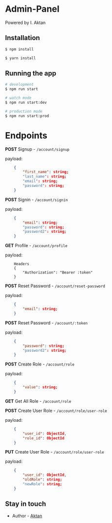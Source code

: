 <h1>Admin-Panel</h1>
<p>Powered by I. Aktan</p>

## Installation

```bash
$ npm install
```
```bash
$ yarn install
```

## Running the app

```bash
# development
$ npm run start

# watch mode
$ npm run start:dev

# production mode
$ npm run start:prod
```

# Endpoints
<b>POST</b> Signup - ``/account/signup``

payload: 
``` json
    {
        "first_name": string;
        "last_name": string;
        "email": string;
        "password": string;
    }
```

<b>POST</b> Signin - ``/account/signin``

payload:
``` json
    {
        "email": string;
        "password": string;
        "password2": string;
    }
```

<b>GET</b> Profile - ``/account/profile``

payload:
```
    Headers
    {
        "Authorization": "Bearer :token"
    }
```

<b>POST</b> Reset Password - ``/account/reset-password``

payload:
``` json
    {
        "email": string;
    }
```

<b>POST</b> Reset Password - ``/account/:token``

payload:
``` json
    {
        "password": string;
        "password2": string;
    }
```

<b>POST</b> Create Role - ``/account/role``

payload:
``` json
    {
        "value": string;
    }
```

<b>GET</b> Get All Role - ``/account/role``


<b>POST</b> Create User Role - ``/account/role/user-role``

payload:
``` json
    {
        "user_id": ObjectId,
        "role_id": ObjectId
    }
```

<b>PUT</b> Create User Role - ``/account/role/user-role``

payload:
``` json
    {
        "user_id": ObjectId,
        "oldRole": string;
        "newRole": string;
    }
```


## Stay in touch

- Author - [Aktan](https://kamilmysliwiec.com)

